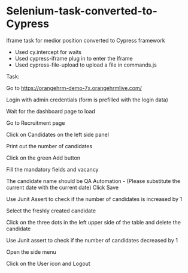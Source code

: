 # Selenium-task-converted-to-Cypress
Iframe task for medior position converted to Cypress framework 

- Used cy.intercept for waits
- Used cypress-iframe plug in to enter the Iframe
- Used cypress-file-upload to upload a file in commands.js


Task:

Go to https://orangehrm-demo-7x.orangehrmlive.com/

Login with admin credentials (form is prefilled with the login data)

Wait for the dashboard page to load

Go to Recruitment page

Click on Candidates on the left side panel

Print out the number of candidates

Click on the green Add button

Fill the mandatory fields and vacancy

The candidate name should be QA Automation - <CurrentDate> (Please substitute the current date with the current date) Click Save

Use Junit Assert to check if the number of candidates is increased by 1

Select the freshly created candidate

Click on the three dots in the left upper side of the table and delete the candidate
  
Use Junit assert to check if the number of candidates decreased by 1
   
Open the side menu

Click on the User icon and Logout
